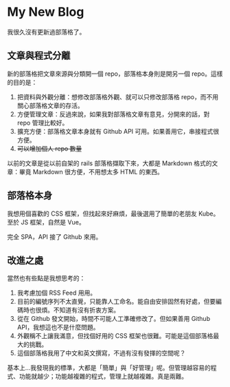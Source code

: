 # My New Blog

我很久沒有更新過部落格了。

## 文章與程式分離

新的部落格把文章來源與分類開一個 repo，部落格本身則是開另一個 repo。這樣的目的是：

1. 把資料與外觀分離：想修改部落格外觀、就可以只修改部落格 repo，而不用關心部落格文章的存活。
2. 方便管理文章：反過來說，如果我對部落格文章有意見，分開來的話，對 repo 管理比較好。
3. 擴充方便：部落格文章本身就有 Github API 可用。如果善用它，串接程式很方便。
4. <s>可以增加個人 repo 數量</s>

以前的文章是從以前自架的 rails 部落格擷取下來，大都是 Markdown 格式的文章：畢竟 Markdown 很方便，不用想太多 HTML 的東西。

## 部落格本身

我想用個喜歡的 CSS 框架，但找起來好麻煩，最後選用了簡單的老朋友 Kube。至於 JS 框架，自然是 Vue。

完全 SPA，API 接了 Github 來用。

## 改進之處

當然也有些點是我想思考的：

1. 我考慮加個 RSS Feed 用用。
2. 目前的編號序列不太直覺，只能靠人工命名。能自由安排固然有好處，但要編碼時也很煩。不知道有沒有折衷方案。
3. 從在 Github 發文開始，時間不可能人工準確修改了。但如果善用 Github API，我想這也不是什麼問題。
4. 外觀稱不上讓我滿意，但找個好用的 CSS 框架也很難。可能是這個部落格最大的挑戰。
5. 這個部落格我用了中文和英文撰寫，不過有沒有發揮的空間呢？

基本上...我發現我的標準，大都是「簡單」與「好管理」呢。但管理越容易的程式、功能就越少；功能越複雜的程式，管理上就越複雜。真是兩難。

